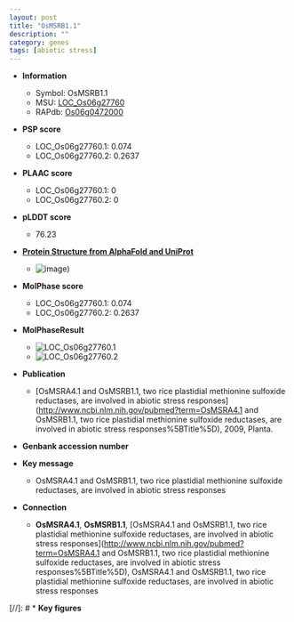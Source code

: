 ```yaml
---
layout: post
title: "OsMSRB1.1"
description: ""
category: genes
tags: [abiotic stress]
---
```


* **Information**  
    + Symbol: OsMSRB1.1  
    + MSU: [LOC_Os06g27760](http://rice.plantbiology.msu.edu/cgi-bin/ORF_infopage.cgi?orf=LOC_Os06g27760)  
    + RAPdb: [Os06g0472000](http://rapdb.dna.affrc.go.jp/viewer/gbrowse_details/irgsp1?name=Os06g0472000)  

* **PSP score**  
    + LOC_Os06g27760.1: 0.074 
    + LOC_Os06g27760.2: 0.2637 

* **PLAAC score**  
    + LOC_Os06g27760.1: 0 
    + LOC_Os06g27760.2: 0 

* **pLDDT score**
    + 76.23

* **[Protein Structure from AlphaFold and UniProt](https://www.uniprot.org/uniprotkb/Q0DC89/entry#structure)**
    + ![image](https://ricepsp.github.io/images/Q0/AF-Q0DC89-F1.png))

* **MolPhase score**
    + LOC_Os06g27760.1: 0.074
    + LOC_Os06g27760.2: 0.2637

* **MolPhaseResult**
    + ![LOC_Os06g27760.1](https://ricepsp.github.io/pictures/LOC_Os06g/LOC_Os06g27760.1.png)
    + ![LOC_Os06g27760.2](https://ricepsp.github.io/pictures/LOC_Os06g/LOC_Os06g27760.2.png)

* **Publication**  
    + [OsMSRA4.1 and OsMSRB1.1, two rice plastidial methionine sulfoxide reductases, are involved in abiotic stress responses](http://www.ncbi.nlm.nih.gov/pubmed?term=OsMSRA4.1 and OsMSRB1.1, two rice plastidial methionine sulfoxide reductases, are involved in abiotic stress responses%5BTitle%5D), 2009, Planta.

* **Genbank accession number**  

* **Key message**  
    + OsMSRA4.1 and OsMSRB1.1, two rice plastidial methionine sulfoxide reductases, are involved in abiotic stress responses

* **Connection**  
    + __OsMSRA4.1__, __OsMSRB1.1__, [OsMSRA4.1 and OsMSRB1.1, two rice plastidial methionine sulfoxide reductases, are involved in abiotic stress responses](http://www.ncbi.nlm.nih.gov/pubmed?term=OsMSRA4.1 and OsMSRB1.1, two rice plastidial methionine sulfoxide reductases, are involved in abiotic stress responses%5BTitle%5D), OsMSRA4.1 and OsMSRB1.1, two rice plastidial methionine sulfoxide reductases, are involved in abiotic stress responses

[//]: # * **Key figures**  


